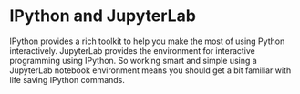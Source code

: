 # IPython and JupyterLab

IPython provides a rich toolkit to help you make the most of using Python interactively.
JupyterLab provides the environment for interactive programming using IPython. So working smart and simple using a JupyterLab notebook environment means you should get a bit familiar with life saving IPython commands.


